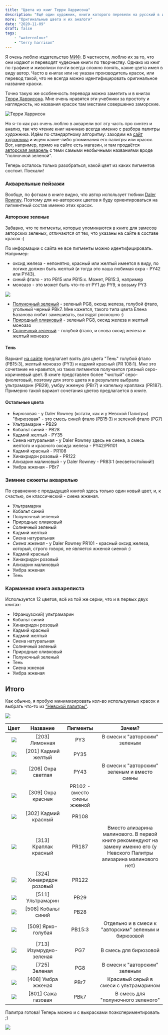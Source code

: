 ```yaml
---
title: "Цвета из книг Терри Харрисона"
description: "Ещё один художник, книги которого перевели на русский в издательстве МИФ. И снова не всегда понятно, какие цвета в книгах имеются в виду. Разбираемся!"
more: "Оригинальные цвета и их аналоги"
date: "2020-11-09"
draft: false
tags:
    - "watercolour"
    - "terry harrison"
---
```


Я очень люблю издательство [МИФ](https://www.mann-ivanov-ferber.ru/creativity-books/). В частности, люблю их за то,
что они издают и переводят чудесные книги по творчеству. Однако из книг по графике и
живописи почти всегда сложно понять, какие цвета имел в виду автор. Часто в книгах или не указан
производитель красок, или перевод такой, что не всегда можно идентифицировать оригинальное
название краски. 

Точно такую же особенность перевода можно заметить и в книгах [Терри Харрисона](https://www.mann-ivanov-ferber.ru/authors/terri-xarrison/).
Мне очень нравятся эти учебники за простоту и наглядность, но названия красок там местами совершенно заморские.

![Терри Харрисон](/img/terri.png)

Но я-то как раз очень люблю в акварели вот эту часть про синтез и анализ, так что 
чтение книг начинаю всегда именно с разбора палитры художника. Идём по стандартному алгоритму: заходим на [сайт художника](https://www.terryharrisonart.com/)
и ищем какие-либо упоминания его палитры или красок. Вот, например, прямо на сайте есть магазин,
и там продаётся [авторская акварель](https://www.terryharrisonart.com/Paints/Artist-Watercolours/default.aspx)
с теми самыми необычными названиями вроде "полночной зеленой".

Теперь осталось только разобраться, какой цвет из каких пигментов состоит. Поехали!

### Акварельные пейзажи

Вообще, по фоткам в книге видно, что автор использует тюбики [Daler Rowney](https://www.daler-rowney.com/artists-watercolour-paint-tubes/).
Поэтому для не-авторских цветов я буду ориентироваться на пигментный состав именно этих красок.

#### Авторские зеленые

Забавно, что те пигменты, которые упоминаются в книге для замесов авторских зеленых,
отличаются от тех, что указаны на сайте в составе красок :)

По информации с сайта не все пигменты можно идентифицировать. 
Например:
- оксид железа - непонятно, красный или желтый имеется в виду,
по логике должен быть желтый (и тогда это наша любимая охра - PY42 или PY43).
- синий фтало - это PB15 или PB15:x. Может, PB15:3, например
- моноазо - это может быть что-то от PY1 до PY9, я возьму PY3

![](https://www.terryharrisonart.com/product-images/Normal/05292c24-5c5f-4ef8-96f4-084cd32cd04d-1.jpg)

- [Полуночный зеленый](https://www.terryharrisonart.com/Paints/ARTISTS-WATERCOLOUR-Midnight-Green.aspx) - зеленый PG8, оксид железа, голубой фтало, угольный черный PBk7. Мне кажется, такого типа цвета Елена Базанова любит замешивать, выглядят роскошно :)
- [Природный оливковый](https://www.terryharrisonart.com/Paints/ARTISTS-WATERCOLOUR-Country-Olive.aspx) - зеленый PG8, оксид железа и желтый моноазо
- [Солнечный зеленый](https://www.terryharrisonart.com/Paints/ARTISTS-WATERCOLOUR-Sunlit-Green.aspx) - голубой фтало, и снова оксид железа и желтый моноазо

#### Тень

Вариант [на сайте](https://www.terryharrisonart.com/Paints/ARTISTS-WATERCOLOUR-Shadow.aspx) предлагает взять для цвета "Тень"
голубой фтало (PB15:3), желтый моноазо (PY3) и кадмий красный (PR 108:1). Мне это сочетание не нравится,
из таких пигментов получается грязный серо-коричневый цвет. В книге представлен более "чистый" серо-фиолетовый, поэтому
для этого цвета я в результате выбрала ультрамарин (PB29), умбру жженую (PBr7) и капельку краплака (PR187).
Примерно такой вариант сочетания цветов предлагается в книге.

#### Остальные цвета

- Бирюзовая - у Daler Rowney (кстати, как и у Невской Палитры) "бирюзовая" - это смесь синей фтало (PB15:3) и зеленой фтало (PG7)
- Ультрамарин - PB29
- Кобальт синий - PB28
- Кадмий желтый - PY35
- Сиена натуральная - у Daler Rowney здесь не сиена, а смесь желтого и красного оксида железа - PY42/PR101
- Кадмий красный - PR108
- Хинакридон розовый - PR122
- Ализарин малиновый - у Daler Rowney - PR83:1 (несветостойкий!)
- Умбра жженая - PBr7

### Зимние сюжеты акварелью

По сравнению с предыдущей книгой здесь только один новый цвет, и, к счастью, он классический - сиена жженая.

- Ультрамарин
- Кобальт синий
- Полуночный зеленый
- Природные оливковый
- Солнечный зеленый
- Кадмий желтый
- Сиена натуральная
- *Сиена жженая* - у Daler Rowney PR101 - красный оксид железа, который, строго говоря, не является жженой сиеной :)
- Кадмий красный
- Хинакридон розовый
- Ализарин малиновый
- Умбра жженая
- Тень


### Карманная книга акварелиста

Используется 12 цветов, всё из той же серии, что и в первых двух книгах:

- (Французский) ультрамарин
- Кобальт синий
- Хинакридон розовый
- Кадмий красный
- Кадмий желтый
- Сиена натуральная
- Солнечный зеленый
- Природные оливковый
- Полуночный зеленый
- Тень
- Сиена жженая
- Умбра жженая

## Итого

Как обычно, я пробую минимизировать кол-во используемых красок и выбрать что-то из ["Невской палитры"](https://www.nevskayapalitra.ru/upload/iblock/677/%D0%91%D0%9D-01.jpg).

![](/img/terri-paints.jpg)

| Цвет | Название | Пигменты | Зачем? |
| :--: |:--------:|:--------:|:------:|
| ![](/img/np/1901203.jpg#min200) | [203] Лимонная | PY3 | В смеси к "авторским" зеленым |
| ![](/img/np/1901201.jpg#min200) | [201] Кадмий желтый | PY35 | | 
| ![](/img/np/1901206.jpg#min200) | [206] Охра светлая | PY43 | В смеси к "авторским" зеленым и вместо сиены | 
| ![](/img/np/1901309.jpg#min200) | [309] Охра красная | PR102 - вместо сиены жженой |  
| ![](/img/np/1901302.jpg#min200) | [302] Кадмий красный | PR108 | |
| ![](/img/np/1901313.jpg#min200) | [313] Краплак красный | PR187 | Вместо ализарина малинового. В первой книге рекомендуют на замену именно его (у Невского Палитры ализарина малинового нет) | 
| ![](/img/np/1901324.png#min200) | [324] Хинакридон розовый | PR122 | |
| ![](/img/np/1901511.jpg#min200) | [511] Ультрамарин | PB29 | |
| ![](/img/np/1901508.jpg#min200) | [508] Кобальт синий | PB28 | |
| ![](/img/np/1901509.jpg#min200) | [509] Ярко-голубая |  PB15:3 | Отдельно и в смеси к "авторским" зеленым и бирюзовой |
| ![](/img/np/1901713.jpg#min200) | [713] Изумрудно-зеленая |  PG7 | В смесь для бирюзовой |
| ![](/img/np/1901725.jpg#min200) | [725] Зеленая | PG8 | В смеси к "авторским" зеленым |
| ![](/img/np/1901408.jpg#min200) | [408] Умбра жженая | PBr7 | Красивый серый в смеси с ультрамарином |
| ![](/img/np/1901801.jpg#min200) | [801] Сажа газовая | PBk7 | В смесь для "полуночного зеленого" |

Палитра готова! Теперь можно и с выкрасками поэкспериментировать ;)

![](/img/terri-chart.jpg)